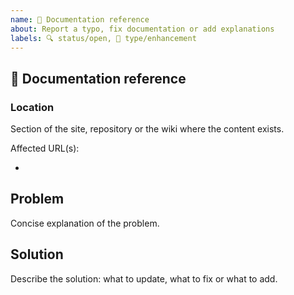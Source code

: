 ```yaml
---
name: 📝 Documentation reference
about: Report a typo, fix documentation or add explanations
labels: 🔍 status/open, 🦋 type/enhancement
---
```


## 📝 Documentation reference

### Location

Section of the site, repository or the wiki where the content exists.

Affected URL(s):

- 

## Problem

Concise explanation of the problem.

## Solution

Describe the solution: what to update, what to fix or what to add.